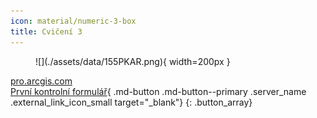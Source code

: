 ```yaml
---
icon: material/numeric-3-box
title: Cvičení 3
---
```


<figure markdown>
![](./assets/data/155PKAR.png){ width=200px }
</figure>

[<span>pro.arcgis.com</span><br>První kontrolní formulář](https://arcg.is/1XrH9a3){ .md-button .md-button--primary .server_name .external_link_icon_small target="_blank"}
{: .button_array}